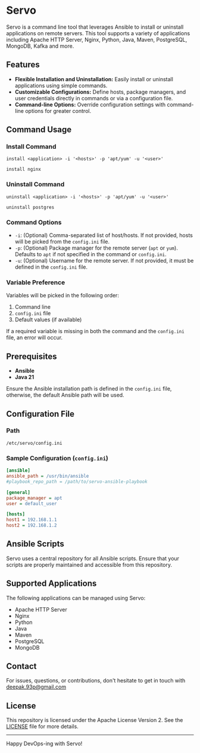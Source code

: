 # Servo

Servo is a command line tool that leverages Ansible to install or uninstall applications on remote servers. This tool supports a variety of applications including Apache HTTP Server, Nginx, Python, Java, Maven, PostgreSQL, MongoDB, Kafka and more.

## Features

- **Flexible Installation and Uninstallation:** Easily install or uninstall applications using simple commands.
- **Customizable Configurations:** Define hosts, package managers, and user credentials directly in commands or via a configuration file.
- **Command-line Options:** Override configuration settings with command-line options for greater control.

## Command Usage

### Install Command
```
install <application> -i '<hosts>' -p 'apt/yum' -u '<user>'
```
```
install nginx
```

### Uninstall Command
```
uninstall <application> -i '<hosts>' -p 'apt/yum' -u '<user>'
```
```
uninstall postgres
```

### Command Options

- `-i`: (Optional) Comma-separated list of host/hosts. If not provided, hosts will be picked from the `config.ini` file.
- `-p`: (Optional) Package manager for the remote server (`apt` or `yum`). Defaults to `apt` if not specified in the command or `config.ini`.
- `-u`: (Optional) Username for the remote server. If not provided, it must be defined in the `config.ini` file.

### Variable Preference
Variables will be picked in the following order:
1. Command line
2. `config.ini` file
3. Default values (if available)

If a required variable is missing in both the command and the `config.ini` file, an error will occur.

## Prerequisites

- **Ansible**
- **Java 21**

Ensure the Ansible installation path is defined in the `config.ini` file, otherwise, the default Ansible path will be used.

## Configuration File

### Path
`/etc/servo/config.ini`

### Sample Configuration (`config.ini`)
```ini
[ansible]
ansible_path = /usr/bin/ansible
#playbook_repo_path = /path/to/servo-ansible-playbook

[general]
package_manager = apt
user = default_user

[hosts]
host1 = 192.168.1.1
host2 = 192.168.1.2
```

## Ansible Scripts

Servo uses a central repository for all Ansible scripts. Ensure that your scripts are properly maintained and accessible from this repository.

## Supported Applications

The following applications can be managed using Servo:
- Apache HTTP Server
- Nginx
- Python
- Java
- Maven
- PostgreSQL
- MongoDB

## Contact

For issues, questions, or contributions, don't hesitate to get in touch with deepak.93p@gmail.com

## License

This repository is licensed under the Apache License Version 2. See the [LICENSE](LICENSE) file for more details.

---

Happy DevOps-ing with Servo!
